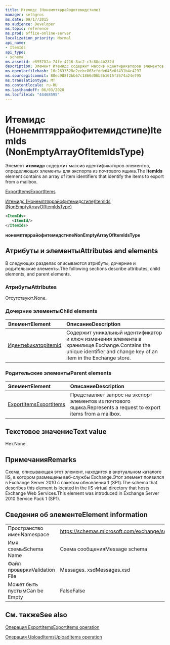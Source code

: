 ```yaml
---
title: Итемидс (Нонемптяррайофитемидстипе)
manager: sethgros
ms.date: 09/17/2015
ms.audience: Developer
ms.topic: reference
ms.prod: office-online-server
localization_priority: Normal
api_name:
- ItemIds
api_type:
- schema
ms.assetid: e895782a-74fe-4216-8ac2-c3c88c4b232d
description: Элемент Итемидс содержит массив идентификаторов элементов, определяющих элементы для экспорта из почтового ящика.
ms.openlocfilehash: 16c2633528e2ecbc863cfdde645e0f431b4c4297
ms.sourcegitcommit: 88ec988f2bb67c1866d06b361615f3674a24e795
ms.translationtype: MT
ms.contentlocale: ru-RU
ms.lasthandoff: 06/03/2020
ms.locfileid: "44468595"
---
```

# <a name="itemids-nonemptyarrayofitemidstype"></a><span data-ttu-id="e54d4-103">Итемидс (Нонемптяррайофитемидстипе)</span><span class="sxs-lookup"><span data-stu-id="e54d4-103">ItemIds (NonEmptyArrayOfItemIdsType)</span></span>

<span data-ttu-id="e54d4-104">Элемент **итемидс** содержит массив идентификаторов элементов, определяющих элементы для экспорта из почтового ящика.</span><span class="sxs-lookup"><span data-stu-id="e54d4-104">The **ItemIds** element contains an array of item identifiers that identify the items to export from a mailbox.</span></span> 
  
[<span data-ttu-id="e54d4-105">ExportItems</span><span class="sxs-lookup"><span data-stu-id="e54d4-105">ExportItems</span></span>](exportitems.md)
  
[<span data-ttu-id="e54d4-106">Итемидс (Нонемптяррайофитемидстипе)</span><span class="sxs-lookup"><span data-stu-id="e54d4-106">ItemIds (NonEmptyArrayOfItemIdsType)</span></span>](itemids-nonemptyarrayofitemidstype.md)
  
```XML
<ItemIds>
   <ItemId/>
</ItemIds>
```

 <span data-ttu-id="e54d4-107">**нонемптяррайофитемидстипе**</span><span class="sxs-lookup"><span data-stu-id="e54d4-107">**NonEmptyArrayOfItemIdsType**</span></span>
## <a name="attributes-and-elements"></a><span data-ttu-id="e54d4-108">Атрибуты и элементы</span><span class="sxs-lookup"><span data-stu-id="e54d4-108">Attributes and elements</span></span>

<span data-ttu-id="e54d4-109">В следующих разделах описываются атрибуты, дочерние и родительские элементы.</span><span class="sxs-lookup"><span data-stu-id="e54d4-109">The following sections describe attributes, child elements, and parent elements.</span></span>
  
### <a name="attributes"></a><span data-ttu-id="e54d4-110">Атрибуты</span><span class="sxs-lookup"><span data-stu-id="e54d4-110">Attributes</span></span>

<span data-ttu-id="e54d4-111">Отсутствуют.</span><span class="sxs-lookup"><span data-stu-id="e54d4-111">None.</span></span>
  
### <a name="child-elements"></a><span data-ttu-id="e54d4-112">Дочерние элементы</span><span class="sxs-lookup"><span data-stu-id="e54d4-112">Child elements</span></span>

|<span data-ttu-id="e54d4-113">**Элемент**</span><span class="sxs-lookup"><span data-stu-id="e54d4-113">**Element**</span></span>|<span data-ttu-id="e54d4-114">**Описание**</span><span class="sxs-lookup"><span data-stu-id="e54d4-114">**Description**</span></span>|
|:-----|:-----|
|[<span data-ttu-id="e54d4-115">Идентификатор</span><span class="sxs-lookup"><span data-stu-id="e54d4-115">ItemId</span></span>](itemid.md) <br/> |<span data-ttu-id="e54d4-116">Содержит уникальный идентификатор и ключ изменения элемента в хранилище Exchange.</span><span class="sxs-lookup"><span data-stu-id="e54d4-116">Contains the unique identifier and change key of an item in the Exchange store.</span></span>  <br/> |
   
### <a name="parent-elements"></a><span data-ttu-id="e54d4-117">Родительские элементы</span><span class="sxs-lookup"><span data-stu-id="e54d4-117">Parent elements</span></span>

|<span data-ttu-id="e54d4-118">**Элемент**</span><span class="sxs-lookup"><span data-stu-id="e54d4-118">**Element**</span></span>|<span data-ttu-id="e54d4-119">**Описание**</span><span class="sxs-lookup"><span data-stu-id="e54d4-119">**Description**</span></span>|
|:-----|:-----|
|[<span data-ttu-id="e54d4-120">ExportItems</span><span class="sxs-lookup"><span data-stu-id="e54d4-120">ExportItems</span></span>](exportitems.md) <br/> |<span data-ttu-id="e54d4-121">Представляет запрос на экспорт элементов из почтового ящика.</span><span class="sxs-lookup"><span data-stu-id="e54d4-121">Represents a request to export items from a mailbox.</span></span>  <br/> |
   
## <a name="text-value"></a><span data-ttu-id="e54d4-122">Текстовое значение</span><span class="sxs-lookup"><span data-stu-id="e54d4-122">Text value</span></span>

<span data-ttu-id="e54d4-123">Нет.</span><span class="sxs-lookup"><span data-stu-id="e54d4-123">None.</span></span>
  
## <a name="remarks"></a><span data-ttu-id="e54d4-124">Примечания</span><span class="sxs-lookup"><span data-stu-id="e54d4-124">Remarks</span></span>

<span data-ttu-id="e54d4-125">Схема, описывающая этот элемент, находится в виртуальном каталоге IIS, в котором размещены веб-службы Exchange.Этот элемент появился в Exchange Server 2010 с пакетом обновления 1 (SP1).</span><span class="sxs-lookup"><span data-stu-id="e54d4-125">The schema that describes this element is located in the IIS virtual directory that hosts Exchange Web Services.This element was introduced in Exchange Server 2010 Service Pack 1 (SP1).</span></span>
  
## <a name="element-information"></a><span data-ttu-id="e54d4-126">Сведения об элементе</span><span class="sxs-lookup"><span data-stu-id="e54d4-126">Element information</span></span>

|||
|:-----|:-----|
|<span data-ttu-id="e54d4-127">Пространство имен</span><span class="sxs-lookup"><span data-stu-id="e54d4-127">Namespace</span></span>  <br/> |https://schemas.microsoft.com/exchange/services/2006/messages  <br/> |
|<span data-ttu-id="e54d4-128">Имя схемы</span><span class="sxs-lookup"><span data-stu-id="e54d4-128">Schema Name</span></span>  <br/> |<span data-ttu-id="e54d4-129">Схема сообщения</span><span class="sxs-lookup"><span data-stu-id="e54d4-129">Message schema</span></span>  <br/> |
|<span data-ttu-id="e54d4-130">Файл проверки</span><span class="sxs-lookup"><span data-stu-id="e54d4-130">Validation File</span></span>  <br/> |<span data-ttu-id="e54d4-131">Messages. xsd</span><span class="sxs-lookup"><span data-stu-id="e54d4-131">Messages.xsd</span></span>  <br/> |
|<span data-ttu-id="e54d4-132">Может быть пустым</span><span class="sxs-lookup"><span data-stu-id="e54d4-132">Can be Empty</span></span>  <br/> |<span data-ttu-id="e54d4-133">False</span><span class="sxs-lookup"><span data-stu-id="e54d4-133">False</span></span>  <br/> |
   
## <a name="see-also"></a><span data-ttu-id="e54d4-134">См. также</span><span class="sxs-lookup"><span data-stu-id="e54d4-134">See also</span></span>



[<span data-ttu-id="e54d4-135">Операция ExportItems</span><span class="sxs-lookup"><span data-stu-id="e54d4-135">ExportItems operation</span></span>](exportitems-operation.md)
  
[<span data-ttu-id="e54d4-136">Операция UploadItems</span><span class="sxs-lookup"><span data-stu-id="e54d4-136">UploadItems operation</span></span>](uploaditems-operation.md)

